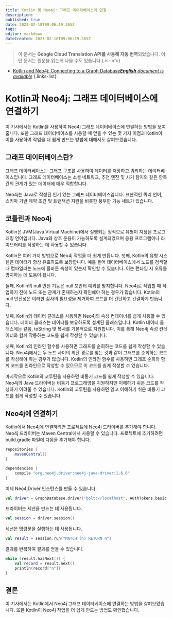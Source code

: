 ```yaml
---
title: Kotlin 및 Neo4j: 그래프 데이터베이스에 연결
description: 
published: true
date: 2023-02-18T09:06:19.365Z
tags: 
editor: markdown
dateCreated: 2023-02-18T09:06:19.365Z
---
```


> 이 문서는 **Google Cloud Translation API를 사용해 자동 번역**되었습니다.
어떤 문서는 원문을 읽는게 나을 수도 있습니다.{.is-info}



- [Kotlin and Neo4j: Connecting to a Graph Database***English** document is available*](/en/Knowledge-base/Kotlin/kotlin-and-neo4j-connecting-to-a-graph-database)
{.links-list}


# Kotlin과 Neo4j: 그래프 데이터베이스에 연결하기

이 기사에서는 Kotlin을 사용하여 Neo4j 그래프 데이터베이스에 연결하는 방법을 보여줍니다. 또한 그래프 데이터베이스를 사용할 때 얻을 수 있는 몇 가지 이점과 Kotlin이 이를 사용하여 작업을 더 쉽게 만드는 방법에 대해서도 살펴보겠습니다.

## 그래프 데이터베이스란?

그래프 데이터베이스는 그래프 구조를 사용하여 데이터를 저장하고 쿼리하는 데이터베이스입니다. 그래프 데이터베이스는 소셜 네트워크, 추천 엔진 및 사기 탐지와 같은 항목 간의 관계가 있는 데이터에 매우 적합합니다.

Neo4j는 Java로 작성된 인기 있는 그래프 데이터베이스입니다. 표현적인 쿼리 언어, 스키마 기반 제약 조건 및 트랜잭션 지원을 비롯한 풍부한 기능 세트가 있습니다.

## 코틀린과 Neo4j

Kotlin은 JVM(Java Virtual Machine)에서 실행되는 정적으로 유형이 지정된 프로그래밍 언어입니다. Java와 상호 운용이 가능하도록 설계되었으며 응용 프로그램이나 라이브러리를 작성하는 데 사용할 수 있습니다.

Kotlin은 여러 가지 방법으로 Neo4j 작업을 더 쉽게 만듭니다. 첫째, Kotlin의 유형 시스템은 데이터가 항상 유효하도록 보장합니다. 예를 들어 데이터베이스에서 노드를 검색할 때 컴파일러는 노드에 올바른 속성이 있는지 확인할 수 있습니다. 이는 런타임 시 오류를 방지하는 데 도움이 됩니다.

둘째, Kotlin의 null 안전 기능은 null 포인터 예외를 방지합니다. Neo4j로 작업할 때 작업하기 전에 노드 또는 관계가 존재하는지 확인해야 하는 경우가 많습니다. Kotlin의 null 안전성은 이러한 검사의 필요성을 제거하여 코드를 더 간단하고 간결하게 만듭니다.

셋째, Kotlin의 데이터 클래스를 사용하면 Neo4j의 속성 컨테이너를 쉽게 사용할 수 있습니다. 데이터 클래스는 데이터를 보유하도록 설계된 클래스입니다. Kotlin 데이터 클래스에는 같음, toString 및 복사를 기본적으로 지원합니다. 이를 통해 Neo4j 속성 컨테이너와 함께 작동하는 코드를 쉽게 작성할 수 있습니다.

넷째, Kotlin의 인라인 함수를 사용하면 그래프를 순회하는 코드를 쉽게 작성할 수 있습니다. Neo4j에서는 두 노드 사이의 최단 경로를 찾는 것과 같이 그래프를 순회하는 코드를 작성해야 하는 경우가 많습니다. Kotlin의 인라인 함수를 사용하면 그래프 순회와 함께 코드를 인라인으로 작성할 수 있으므로 이 코드를 쉽게 작성할 수 있습니다.

마지막으로 Kotlin의 코루틴을 사용하면 비동기 코드를 쉽게 작성할 수 있습니다. Neo4j의 Java 드라이버는 비동기 프로그래밍을 지원하지만 이해하기 쉬운 코드를 작성하기 어려울 수 있습니다. Kotlin의 코루틴을 사용하면 읽고 이해하기 쉬운 비동기 코드를 쉽게 작성할 수 있습니다.

## Neo4j에 연결하기

Kotlin에서 Neo4j에 연결하려면 프로젝트에 Neo4j 드라이버를 추가해야 합니다. Neo4j 드라이버는 Maven Central에서 사용할 수 있습니다. 프로젝트에 추가하려면 build.gradle 파일에 다음을 추가해야 합니다.

```groovy
repositories {
    mavenCentral()
}

dependencies {
    compile "org.neo4j.driver:neo4j-java-driver:1.6.0"
}
```

이제 Neo4jDriver 인스턴스를 만들 수 있습니다.

```kotlin
val driver = GraphDatabase.driver("bolt://localhost", AuthTokens.basic("user", "password"))
```

드라이버는 세션을 만드는 데 사용됩니다.

```kotlin
val session = driver.session()
```

세션은 명령문을 실행하는 데 사용됩니다.

```kotlin
val result = session.run("MATCH (n) RETURN n")
```

결과를 반복하여 결과를 얻을 수 있습니다.

```kotlin
while (result.hasNext()) {
    val record = result.next()
    println(record["n"])
}
```

## 결론

이 기사에서는 Kotlin에서 Neo4j 그래프 데이터베이스에 연결하는 방법을 살펴보았습니다. 또한 Kotlin이 Neo4j 작업을 더 쉽게 만드는 방법도 확인했습니다.